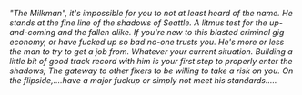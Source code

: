 _"The Milkman", it's impossible for you to not at least heard of the name. He stands at the fine line of the shadows of Seattle. A litmus test for the up-and-coming and the fallen alike. If you're new to this blasted criminal gig economy, or have fucked up so bad no-one trusts you. He's more or less the man to try to get a job from. Whatever your current situation. Building a little bit of good track record with him is your first step to properly enter the shadows; The gateway to other fixers to be willing to take a risk on you. On the flipside,....have a major fuckup or simply not meet his standards....._